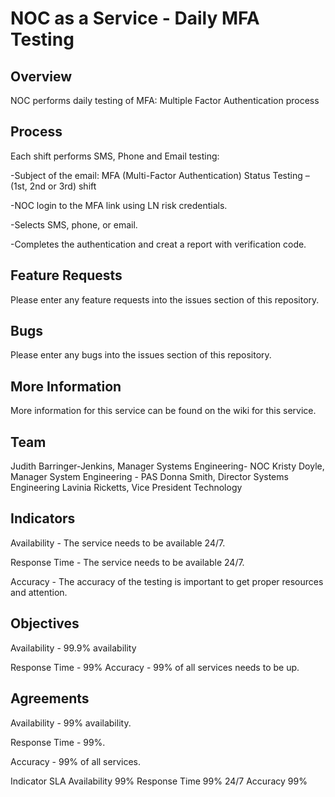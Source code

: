 
NOC as a Service - Daily MFA Testing
===================================

Overview
-------------------------------------------------------------

NOC performs daily testing of MFA: Multiple Factor Authentication process

Process
---------------------------------------------------------

Each shift performs SMS, Phone and Email testing:

-Subject of the email:  MFA (Multi-Factor Authentication) Status Testing – (1st, 2nd or 3rd) shift

-NOC login to the MFA link using LN risk credentials.

-Selects SMS, phone, or email.

-Completes the authentication and creat a report with verification code.


Feature Requests
---------------------------------------------

Please enter any feature requests into the issues section of this repository.

Bugs
----------------------------------------------------

Please enter any bugs into the issues section of this repository.

More Information
----------------------------------------

More information for this service can be found on the wiki for this service.

Team
----------------------------------------------

Judith Barringer-Jenkins, Manager Systems Engineering- NOC
Kristy Doyle, Manager System Engineering - PAS
Donna Smith, Director Systems Engineering
Lavinia Ricketts, Vice President Technology

Indicators
----------------------------------------------------

Availability - The service needs to be available 24/7.

Response Time - The service needs to be available 24/7.

Accuracy - The accuracy of the testing is important to get proper resources and attention.

Objectives
---------------------------------------------------

Availability - 99.9% availability  

Response Time - 99% 
Accuracy - 99% of all services needs to be up.

Agreements
------------------------

Availability - 99% availability.

Response Time - 99%.

Accuracy - 99% of all services.

Indicator	SLA
Availability	99%
Response Time	99% 24/7
Accuracy	99%  
